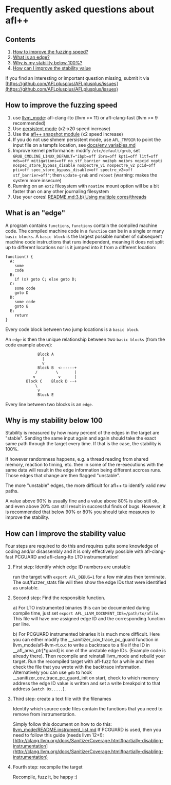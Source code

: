 # Frequently asked questions about afl++

## Contents

  1. [How to improve the fuzzing speed?](#how-to-improve-the-fuzzing-speed)
  2. [What is an edge?](#what-is-an-edge)
  3. [Why is my stability below 100%?](#why-is-my-stability-below-100)
  4. [How can I improve the stability value](#how-can-i-improve-the-stability-value)

If you find an interesting or important question missing, submit it via
[https://github.com/AFLplusplus/AFLplusplus/issues](https://github.com/AFLplusplus/AFLplusplus/issues)

## How to improve the fuzzing speed

  1. use [llvm_mode](docs/llvm_mode/README.md): afl-clang-lto (llvm >= 11) or afl-clang-fast (llvm >= 9 recommended)
  2. Use [persistent mode](llvm_mode/README.persistent_mode.md) (x2-x20 speed increase)
  3. Use the [afl++ snapshot module](https://github.com/AFLplusplus/AFL-Snapshot-LKM) (x2 speed increase)
  4. If you do not use shmem persistent mode, use `AFL_TMPDIR` to point the input file on a tempfs location, see [docs/env_variables.md](docs/env_variables.md)
  5. Improve kernel performance: modify `/etc/default/grub`, set `GRUB_CMDLINE_LINUX_DEFAULT="ibpb=off ibrs=off kpti=off l1tf=off mds=off mitigations=off no_stf_barrier noibpb noibrs nopcid nopti nospec_store_bypass_disable nospectre_v1 nospectre_v2 pcid=off pti=off spec_store_bypass_disable=off spectre_v2=off stf_barrier=off"`; then `update-grub` and `reboot` (warning: makes the system more insecure)
  6. Running on an `ext2` filesystem with `noatime` mount option will be a bit faster than on any other journaling filesystem
  7. Use your cores! [README.md:3.b) Using multiple cores/threads](../README.md#b-using-multiple-coresthreads)

## What is an "edge"

A program contains `functions`, `functions` contain the compiled machine code.
The compiled machine code in a `function` can be in a single or many `basic blocks`.
A `basic block` is the largest possible number of subsequent machine code
instructions that runs independent, meaning it does not split up to different
locations nor is it jumped into it from a different location:
```
function() {
  A:
    some
    code
  B:
    if (x) goto C; else goto D;
  C:
    some code
    goto D
  D:
    some code
    goto B
  E:
    return
}
```
Every code block between two jump locations is a `basic block`.

An `edge` is then the unique relationship between two `basic blocks` (from the
code example above):
```
              Block A
                |
                v
              Block B  <------+
             /        \       |
            v          v      |
         Block C    Block D --+
             \
              v
              Block E
```
Every line between two blocks is an `edge`.

## Why is my stability below 100

Stability is measured by how many percent of the edges in the target are
"stable". Sending the same input again and again should take the exact same
path through the target every time. If that is the case, the stability is 100%.

If however randomness happens, e.g. a thread reading from shared memory,
reaction to timing, etc. then in some of the re-executions with the same data
will result in the edge information being different accross runs.
Those edges that change are then flagged "unstable".

The more "unstable" edges, the more difficult for afl++ to identify valid new
paths.

A value above 90% is usually fine and a value above 80% is also still ok, and
even above 20% can still result in successful finds of bugs.
However, it is recommended that below 90% or 80% you should take measures to
improve the stability.

## How can I improve the stability value

Four steps are required to do this and requires quite some knowledge of
coding and/or disassembly and it is only effectively possible with
afl-clang-fast PCGUARD and afl-clang-lto LTO instrumentation!

  1. First step: Identify which edge ID numbers are unstable

     run the target with `export AFL_DEBUG=1` for a few minutes then terminate.
     The out/fuzzer_stats file will then show the edge IDs that were identified
     as unstable.

  2. Second step: Find the responsible function.

     a) For LTO instrumented binaries this can be documented during compile
        time, just set `export AFL_LLVM_DOCUMENT_IDS=/path/to/afile`.
        This file will have one assigned edge ID and the corresponding function
        per line.

     b) For PCGUARD instrumented binaries it is much more difficult. Here you
        can either modify the __sanitizer_cov_trace_pc_guard function in
        llvm_mode/afl-llvm-rt.o.c to write a backtrace to a file if the ID in
        __afl_area_ptr[*guard] is one of the unstable edge IDs.
        (Example code is already there).
        Then recompile and reinstall llvm_mode and rebuild your target.
        Run the recompiled target with afl-fuzz for a while and then check the
        file that you wrote with the backtrace information.
        Alternatively you can use `gdb` to hook __sanitizer_cov_trace_pc_guard_init
        on start, check to which memory address the edge ID value is written
        and set a write breakpoint to that address (`watch 0x.....`).

  3. Third step: create a text file with the filenames

     Identify which source code files contain the functions that you need to
     remove from instrumentation.

     Simply follow this document on how to do this: [llvm_mode/README.instrument_list.md](llvm_mode/README.instrument_list.md)
     If PCGUARD is used, then you need to follow this guide (needs llvm 12+!):
     [http://clang.llvm.org/docs/SanitizerCoverage.html#partially-disabling-instrumentation](http://clang.llvm.org/docs/SanitizerCoverage.html#partially-disabling-instrumentation)

  4. Fourth step: recompile the target

     Recompile, fuzz it, be happy :)
